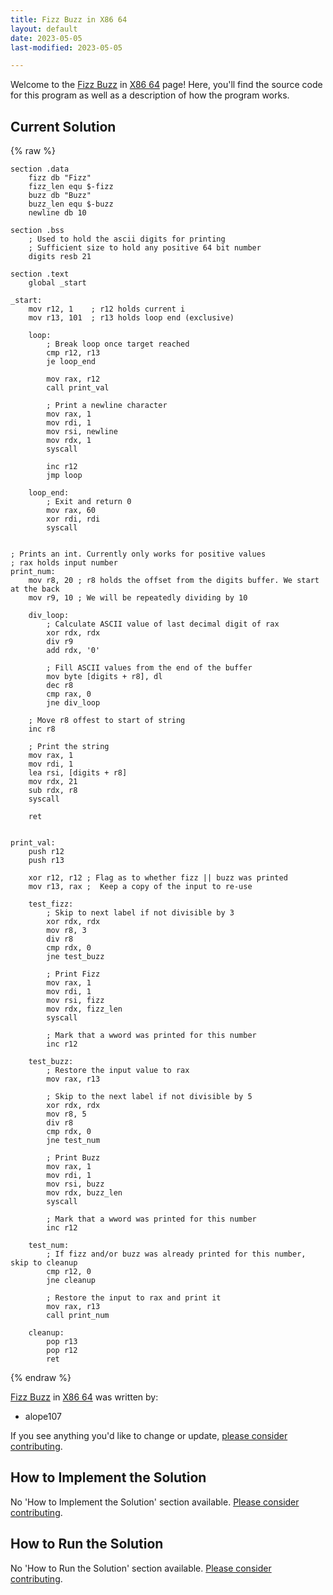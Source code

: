 ```yaml
---
title: Fizz Buzz in X86 64
layout: default
date: 2023-05-05
last-modified: 2023-05-05

---
```


Welcome to the [Fizz Buzz](https://sampleprograms.io/projects/fizz-buzz) in [X86 64](https://sampleprograms.io/languages/x86-64) page! Here, you'll find the source code for this program as well as a description of how the program works.

## Current Solution

{% raw %}

```x86_64
section .data
    fizz db "Fizz"
    fizz_len equ $-fizz
    buzz db "Buzz"
    buzz_len equ $-buzz
    newline db 10

section .bss
    ; Used to hold the ascii digits for printing
    ; Sufficient size to hold any positive 64 bit number
    digits resb 21 

section .text
    global _start

_start:
    mov r12, 1    ; r12 holds current i
    mov r13, 101  ; r13 holds loop end (exclusive)

    loop:
        ; Break loop once target reached
        cmp r12, r13
        je loop_end

        mov rax, r12
        call print_val

        ; Print a newline character
        mov rax, 1
        mov rdi, 1
        mov rsi, newline
        mov rdx, 1
        syscall

        inc r12
        jmp loop

    loop_end:
        ; Exit and return 0
        mov rax, 60
        xor rdi, rdi
        syscall


; Prints an int. Currently only works for positive values
; rax holds input number
print_num:
    mov r8, 20 ; r8 holds the offset from the digits buffer. We start at the back
    mov r9, 10 ; We will be repeatedly dividing by 10

    div_loop:
        ; Calculate ASCII value of last decimal digit of rax
        xor rdx, rdx
        div r9
        add rdx, '0'

        ; Fill ASCII values from the end of the buffer
        mov byte [digits + r8], dl
        dec r8
        cmp rax, 0
        jne div_loop

    ; Move r8 offest to start of string
    inc r8

    ; Print the string
    mov rax, 1
    mov rdi, 1
    lea rsi, [digits + r8]
    mov rdx, 21
    sub rdx, r8
    syscall

    ret

    
print_val:
    push r12
    push r13

    xor r12, r12 ; Flag as to whether fizz || buzz was printed
    mov r13, rax ;  Keep a copy of the input to re-use
    
    test_fizz:
        ; Skip to next label if not divisible by 3
        xor rdx, rdx
        mov r8, 3
        div r8
        cmp rdx, 0
        jne test_buzz

        ; Print Fizz
        mov rax, 1
        mov rdi, 1
        mov rsi, fizz
        mov rdx, fizz_len
        syscall

        ; Mark that a wword was printed for this number
        inc r12     

    test_buzz:
        ; Restore the input value to rax
        mov rax, r13

        ; Skip to the next label if not divisible by 5
        xor rdx, rdx
        mov r8, 5
        div r8
        cmp rdx, 0
        jne test_num

        ; Print Buzz
        mov rax, 1
        mov rdi, 1
        mov rsi, buzz
        mov rdx, buzz_len
        syscall

        ; Mark that a wword was printed for this number
        inc r12 

    test_num:
        ; If fizz and/or buzz was already printed for this number, skip to cleanup
        cmp r12, 0
        jne cleanup

        ; Restore the input to rax and print it
        mov rax, r13
        call print_num

    cleanup:
        pop r13
        pop r12
        ret
```

{% endraw %}

[Fizz Buzz](https://sampleprograms.io/projects/fizz-buzz) in [X86 64](https://sampleprograms.io/languages/x86-64) was written by:

- alope107

If you see anything you'd like to change or update, [please consider contributing](https://github.com/TheRenegadeCoder/sample-programs).

## How to Implement the Solution

No 'How to Implement the Solution' section available. [Please consider contributing](https://github.com/TheRenegadeCoder/sample-programs-website).

## How to Run the Solution

No 'How to Run the Solution' section available. [Please consider contributing](https://github.com/TheRenegadeCoder/sample-programs-website).